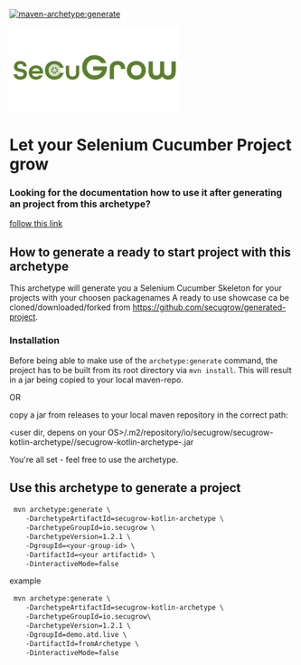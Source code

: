 [![maven-archetype:generate](https://github.com/secugrow/kotlin-archetype/actions/workflows/generate_archetype_output.yml/badge.svg)](https://github.com/secugrow/kotlin-archetype/actions/workflows/generate_archetype_output.yml)

![SeCuGrow Logo](/docs/pics/SeCuGrow_Logo_300x150.png)
# Let your Selenium Cucumber Project grow

### Looking for the documentation how to use it after generating an project from this archetype?
[follow this link](src/main/resources/archetype-resources/README.md)


## How to generate a ready to start project with this archetype

This archetype will generate you a Selenium Cucumber Skeleton for your projects with your choosen packagenames
A ready to use showcase ca be cloned/downloaded/forked from https://github.com/secugrow/generated-project.

### Installation
Before being able to make use of the `archetype:generate` command, the project has to be built from its root directory 
via `mvn install`. This will result in a jar being copied to your local maven-repo. 

OR

copy a jar from releases to your local maven repository in the correct path:

<user dir, depens on your OS>/.m2/repository/io/secugrow/secugrow-kotlin-archetype/<version>/secugrow-kotlin-archetype-<version>.jar

You're all set - feel free to use the archetype.



## Use this archetype to generate a project


     mvn archetype:generate \  
        -DarchetypeArtifactId=secugrow-kotlin-archetype \
        -DarchetypeGroupId=io.secugrow \
        -DarchetypeVersion=1.2.1 \
        -DgroupId=<your-group-id> \
        -DartifactId=<your artifactid> \
        -DinteractiveMode=false


example

     mvn archetype:generate \  
        -DarchetypeArtifactId=secugrow-kotlin-archetype \
        -DarchetypeGroupId=io.secugrow\
        -DarchetypeVersion=1.2.1 \
        -DgroupId=demo.atd.live \
        -DartifactId=fromArchetype \
        -DinteractiveMode=false
